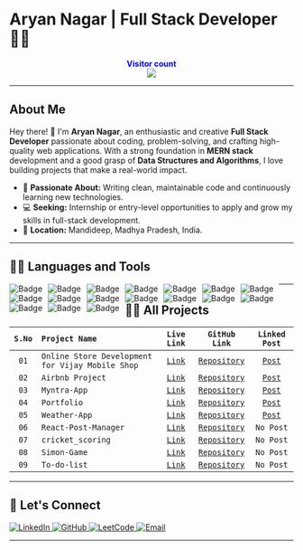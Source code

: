 # Aryan Nagar | Full Stack Developer 👨‍💻

<p align="center">
    <b style="color: blue;  ">Visitor count</b>
    <br>
    <a style="" href="https://github.com/Aryannagar1912">
        <img src="https://profile-counter.glitch.me/Aryannagar1912/count.svg" />
    </a>
</p>

---

## About Me

Hey there! 👋 I'm **Aryan Nagar**, an enthusiastic and creative **Full Stack Developer** passionate about coding, problem-solving, and crafting high-quality web applications. With a strong foundation in **MERN stack** development and a good grasp of **Data Structures and Algorithms**, I love building projects that make a real-world impact.

- 🌟 **Passionate About:** Writing clean, maintainable code and continuously learning new technologies.
- 💻 **Seeking:** Internship or entry-level opportunities to apply and grow my skills in full-stack development.
- 📍 **Location:** Mandideep, Madhya Pradesh, India.

---


  


## 👨‍💻 **Languages and Tools**

<a href="https://github.com/akashdeep023" align="center">     
    <img alt="Badge" style="float: left; margin-right: 10px;" src="https://img.shields.io/badge/html5%20-%23E34F26.svg?&style=for-the-badge&logo=html5&logoColor=white"/>
    <img alt="Badge" style="float: left; margin-right: 10px;" src="https://img.shields.io/badge/css3%20-%231572B6.svg?&style=for-the-badge&logo=css3&logoColor=white"/>
    <img alt="Badge" style="float: left; margin-right: 10px;" src="https://img.shields.io/badge/javascript%20-%23323330.svg?&style=for-the-badge&logo=javascript&logoColor=%23F7DF1E"/>
    <img alt="Badge" style="float: left; margin-right: 10px;" src="https://img.shields.io/badge/react%20-%2320232a.svg?&style=for-the-badge&logo=react&logoColor=%2361DAFB"/>
    <img alt="Badge" style="float: left; margin-right: 10px;" src="https://img.shields.io/badge/material-ui%20-%23F05033.svg?&style=for-the-badge&logo=material-ui&logoColor=white"/>
    <img alt="Badge" style="float: left; margin-right: 10px;" src="https://img.shields.io/badge/node.js%20-%2343853D.svg?&style=for-the-badge&logo=node.js&logoColor=white"/>
    <img alt="Badge" style="float: left; margin-right: 10px;" src="https://img.shields.io/badge/express.js%20-light.svg?&style=for-the-badge&logo=express&logoColor=white"/>
    <img alt="Badge" style="float: left; margin-right: 10px;" src="https://img.shields.io/badge/bootstrap%20-%23563D7C.svg?&style=for-the-badge&logo=bootstrap&logoColor=white"/>
    <img alt="Badge" style="float: left; margin-right: 10px;" src="https://img.shields.io/badge/tailwind-%2300ADD8.svg?&style=for-the-badge&logo=tailwindcss&logoColor=white"/>
    <img alt="Badge" style="float: left; margin-right: 10px;" src ="https://img.shields.io/badge/MongoDB-%234ea94b.svg?&style=for-the-badge&logo=mongodb&logoColor=white"/>
    <img alt="Badge" style="float: left; margin-right: 10px;" src="https://img.shields.io/badge/mysql%20-grey.svg?&style=for-the-badge&logo=mysql&logoColor=white"/>
    <img alt="Badge" style="float: left; margin-right: 10px;" src="https://img.shields.io/badge/git%20-%23F05033.svg?&style=for-the-badge&logo=git&logoColor=white"/>
    <img alt="Badge" style="float: left; margin-right: 10px;" src="https://img.shields.io/badge/github%20-white.svg?&style=for-the-badge&logo=git-hub&logoColor=white"/>
    <img alt="Badge" style="float: left; margin-right: 10px;" src="https://img.shields.io/badge/netlify-purple.svg?style=for-the-badge&logo=netlify&logoColor=#00C7B7"/>
    <img alt="Badge" style="float: left; margin-right: 10px;" src="https://img.shields.io/badge/vercel-blue.svg?style=for-the-badge&logo=vercel&logoColor=white"/>
    <img alt="Badge" style="float: left; margin-right: 10px;" src="https://img.shields.io/badge/render-yellow.svg?style=for-the-badge&logo=render&logoColor=white"/>
    <img alt="Badge" style="float: left; margin-right: 10px;" src="http://img.shields.io/badge/-java-yellow?style=for-the-badge&logo=java&logoColor=white"/>
</a>

---

## 🧑‍🏫 **All Projects**

| `S.No` | `Project Name`   |                        `Live Link`                        |                                 `GitHub Link`                                 |                                                                               `Linked Post`                                                                                |
| :----: | :---------------- | :-------------------------------------------------------: | :---------------------------------------------------------------------------: | :------------------------------------------------------------------------------------------------------------------------------------------------------------------------: |
|  `01`  | `Online Store Development for Vijay Mobile Shop`        |    [`Link`](https://vijay-mobile-shop.vercel.app/)    |           [`Repository`](https://github.com/Aryannagar1912/VijayMobileShop)            |     [`Post`](https://www.linkedin.com/)      |
|  `02`  | `Airbnb Project`  | [`Link`](https://major-project-5zel.onrender.com/) |        [`Repository`](https://github.com/Aryannagar1912/Airbnb-Project)         | [`Post`](https://youtu.be/ImAPELztIQM?si=i7QcmEZKCCgboDF3) |
|  `03`  | `Myntra-App`      |     [`Link`](https://github.com/Aryannagar1912/Myntra-App)      |          [`Repository`](https://github.com/Aryannagar1912/Myntra-App)           |    [`Post`](https://github.com/Aryannagar1912/Myntra-App/new/main?filename=README.md)    |
|  `04`  | `Portfolio`     |      [`Link`](aryan-nagar-portfolio.vercel.app)       |          [`Repository`](https://github.com/Aryannagar1912/AryanNagarPortfolio)          |          [`Post`](https://github.com/Aryannagar1912/AryanNagarPortfolio/blob/main/README.md)          |
|  `05`  | `Weather-App`    |        [`Link`](https://github.com/Aryannagar1912/Weather-App)        |  [`Repository`](https://github.com/Aryannagar1912/Weather-App) <sup></sup>  |     [`Post`](https://github.com/Aryannagar1912/Weather-App/blob/master/README.md)     |
|  `06`  | `React-Post-Manager`       |          [`Link`](https://github.com/Aryannagar1912/React-Post-Manager)          |   [`Repository`](https://github.com/Aryannagar1912/React-Post-Manager) <sup></sup>    |                                                                                 `No Post`                                                                                  |
|  `07`  | `cricket_scoring`   |            [`Link`](https://github.com/Aryannagar1912/cricket_scoring)            | [`Repository`](https://github.com/Aryannagar1912/cricket_scoring) <sup></sup>  |                                                                                 `No Post`                                                                                  |
|  `08`  | `Simon-Game`     |         [`Link`](https://github.com/Aryannagar1912/Simon-Game)         | [`Repository`](https://github.com/Aryannagar1912/Simon-Game) <sup></sup> |                                                                                 `No Post`                                                                                  |
|  `09`  | `To-do-list`     |         [`Link`](https://github.com/Aryannagar1912/to-do-List)         | [`Repository`](https://github.com/Aryannagar1912/to-do-List) <sup></sup> |                                                                                 `No Post`                                                                                  |


---

## 💬 **Let's Connect**

<p align="">
  <a href="https://www.linkedin.com/in/aryan-nagar19/" target="_blank">
    <img src="https://img.shields.io/badge/LinkedIn-0077B5?style=for-the-badge&logo=linkedin&logoColor=white" alt="LinkedIn">
  </a>
  <a href="https://github.com/Aryannagar1912" target="_blank">
    <img src="https://img.shields.io/badge/GitHub-181717?style=for-the-badge&logo=github&logoColor=white" alt="GitHub">
  </a>
  <a href="https://leetcode.com/u/aryannagar122/" target="_blank">
    <img src="https://img.shields.io/badge/LeetCode-FFA116?style=for-the-badge&logo=leetcode&logoColor=white" alt="LeetCode">
  </a>
  <a href="mailto:aryannagar193@gmail.com" target="_blank">
    <img src="https://img.shields.io/badge/Email-D14836?style=for-the-badge&logo=gmail&logoColor=white" alt="Email">
  </a>
</p>

---
